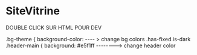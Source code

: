 # SiteVitrine

DOUBLE CLICK SUR HTML POUR DEV

.bg-theme { background-color: ---- > change bg colors
.has-fixed.is-dark .header-main { background: #e5f1ff --------> change header color
